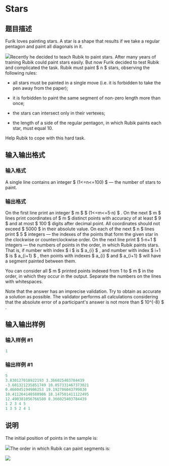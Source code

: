 # Stars

## 题目描述

Furik loves painting stars. A star is a shape that results if we take a regular pentagon and paint all diagonals in it.

![](https://cdn.luogu.com.cn/upload/vjudge_pic/CF213D/de090c3465fd4bd00462358563eb01e18b887532.png)Recently he decided to teach Rubik to paint stars. After many years of training Rubik could paint stars easily. But now Furik decided to test Rubik and complicated the task. Rubik must paint $ n $ stars, observing the following rules:

- all stars must be painted in a single move (i.e. it is forbidden to take the pen away from the paper);

- it is forbidden to paint the same segment of non-zero length more than once;

- the stars can intersect only in their vertexes;

- the length of a side of the regular pentagon, in which Rubik paints each star, must equal 10.

Help Rubik to cope with this hard task.

## 输入输出格式

### 输入格式

A single line contains an integer $ (1<=n<=100) $ — the number of stars to paint.

### 输出格式

On the first line print an integer $ m $ $ (1<=m<=5·n) $ . On the next $ m $ lines print coordinates of $ m $ distinct points with accuracy of at least $ 9 $ and at most $ 100 $ digits after decimal point. All coordinates should not exceed $ 5000 $ in their absolute value. On each of the next $ n $ lines print $ 5 $ integers — the indexes of the points that form the given star in the clockwise or counterclockwise order. On the next line print $ 5·n+1 $ integers — the numbers of points in the order, in which Rubik paints stars. That is, if number with index $ i $ is $ a_{i} $ , and number with index $ i+1 $ is $ a_{i+1} $ , then points with indexes $ a_{i} $ and $ a_{i+1} $ will have a segment painted between them.

You can consider all $ m $ printed points indexed from 1 to $ m $ in the order, in which they occur in the output. Separate the numbers on the lines with whitespaces.

Note that the answer has an imprecise validation. Try to obtain as accurate a solution as possible. The validator performs all calculations considering that the absolute error of a participant's answer is not more than $ 10^{-8} $ .

## 输入输出样例

### 输入样例 #1

```cpp
1

```
### 输出样例 #1

```cpp
5
3.830127018922193 3.366025403784439
-3.601321235851749 10.057331467373021
0.466045194906253 19.192786043799030
10.411264148588986 18.147501411122495
12.490381056766580 8.366025403784439
1 2 3 4 5
1 3 5 2 4 1

```
## 说明

The initial position of points in the sample is:

![](https://cdn.luogu.com.cn/upload/vjudge_pic/CF213D/9ed24952d8da92f918fab9096996a3b04fe818fe.png)The order in which Rubik can paint segments is:

![](https://cdn.luogu.com.cn/upload/vjudge_pic/CF213D/7c6a93950d224a9b74c04eee31c5dd264bd58980.png)

